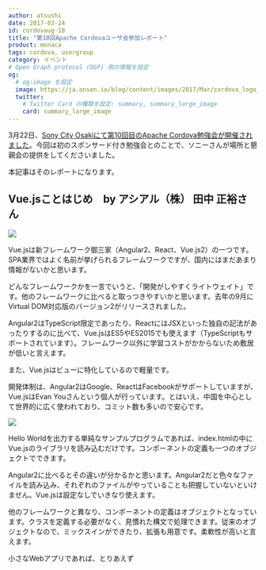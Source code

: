 ```yaml
---
author: atsushi
date: 2017-03-24
id: cordovaug-10
title: "第10回Apache Cordovaユーザ会参加レポート"
product: monaca
tags: cordova, usergroup
category: イベント
# Open Graph protocol (OGP) 用の情報を設定
og:
  # og:image を設定
  image: https://ja.onsen.io/blog/content/images/2017/Mar/cordova_logo_normal_dark.png
  twitter:
    # Twitter Card の種類を設定: summary, summary_large_image
    card: summary_large_image
---
```


3月22日、[Sony City Osakiにて第10回目のApache Cordova勉強会が開催されました](https://cordova.connpass.com/event/52255/)。今回は初のスポンサード付き勉強会とのことで、ソニーさんが場所と懇親会の提供をしてくださいました。

本記事はそのレポートになります。

## Vue.jsことはじめ　by アシアル（株） 田中 正裕さん

![](/blog/content/images/2017/Mar/cordovaug-10-1.jpg)

Vue.jsは新フレームワーク御三家（Angular2、React、Vue.js2）の一つです。SPA業界ではよく名前が挙げられるフレームワークですが、国内にはまだあまり情報がないかと思います。

どんなフレームワークかを一言でいうと、「開発がしやすくライトウェイト」です。他のフレームワークに比べると取っつきやすいかと思います。去年の9月にVirtual DOM対応版のバージョン2がリリースされました。

Angular2はTypeScript限定であったり、ReactにはJSXといった独自の記法があったりするのに比べて、Vue.jsはES5やES2015でも使えます（TypeScriptもサポートされています）。フレームワーク以外に学習コストがかからないため敷居が低いと言えます。

また、Vue.jsはビューに特化しているので軽量です。

開発体制は、Angular2はGoogle、ReactはFacebookがサポートしていますが、Vue.jsはEvan Youさんという個人が行っています。とはいえ、中国を中心として世界的に広く使われており、コミット数も多いので安心です。

![](/blog/content/images/2017/Mar/cordovaug-10-2.jpg)

Hello Worldを出力する単純なサンプルプログラムであれば、index.htmlの中にVue.jsのライブラリを読み込むだけです。コンポーネントの定義も一つのオブジェクトでできます。

Angular2に比べるとその違いが分かるかと思います。Angular2だと色々なファイルを読み込み、それぞれのファイルがやっていることも把握していないといけません。Vue.jsは設定なしでいきなり使えます。

他のフレームワークと異なり、コンポーネントの定義はオブジェクトとなっています。クラスを定義する必要がなく、見慣れた構文で処理できます。従来のオブジェクトなので、ミックスインができたり、拡張も用意です。柔軟性が高いと言えます。

小さなWebアプリであれば、とりあえず<script>タグを書いてCDNからインクルードすればそこそこ書けます。もちろんファイル数やページ数が増えてきたらビルド処理を行った方が良いですが、使い始めの敷居が低いことは大きなメリットです。

テンプレートがHTMLなのでデザイナーの方にも分かりやすいです。JSXは敷居が高いんじゃないでしょうか。

なお、コンポーネントの定義もできます。この場合はWebpackを使ってビルドする必要があります。一つのファイル（.vueファイル）にテンプレート、スタイル、スクリプトを定義できます。

周辺ライブラリを紹介します。VuexはFluxの実装です。Vue-routerはVueの公式ルーターモジュールですが、Cordovaアプリ開発では使わないかも知れません。Webサイト開発では便利です。

モバイル向けとしては、当社が開発しているOnsen UIにて絶賛開発対応中です。他に有名なものとしてはQuasar Frameworkがあります。これはコンポーネントなどの種類が豊富です。またWeex FrameworというReact NativeのVue.js版もあります。これを使うとVue.jsでネイティブアプリの開発ができます。

Cordovaとの組み合わせについては情報は少ないけれど、問題なく使えます。

日本語のドキュメントもあり、小さいながらも日本語コミュニティもあります。手軽にVirtual DOMに対応したライブラリを探しているならぜひ使ってみて欲しいです。

## WEBエンジニアの可能性を広げるJINS MEMEのアプリ開発　by（株）ジェイアイエヌ システム企画室　リーダー 佐藤 拓磨 さん

今回はJINSのプロダクト、MEMEを紹介します。JINS MEMEは世界初の自分を見るアイウェアです。目は口ほどにものを言うという慣用句があるくらい、瞬きや目の動きにはその人の心理状態や体の状態が表れます。

眼電位がコア技術で、東北大学の川島隆太先生と一緒に研究開発をしています。具体的には三点式眼電位センサー（EOG）を備えています。眼が動くと電位差が発生し、その電位差を鼻パットとブリッジで読み取る仕組みです。これは元々医療世界では知られていたものですが、昔は専用の器具を使って測定しないといけませんでした。また、従来の四点式から三点式に変更し、MEMEという形にしました。EOGで取れるデータは上下左右の眼球の動きと瞬きの強度になります。

![](/blog/content/images/2017/Mar/cordovaug-10-3.jpg)

さらにMEMEでは加速度、角速度の6軸センサーがあります。例えば垂直加速度によって走り方のデータ化ができますので体幹を鍛えるのに使えます。

MEMEの特徴は頭につけることです。他のデバイスに比べると体軸が正確に取れたり、XYZ方向の加速度が正確に取れます。他にも姿勢角（前後方向、横方向、水平回転方向）がとれます。データがすべてMEMEに入っていて、BLEを使ってスマホに送ります。

![](/blog/content/images/2017/Mar/cordovaug-10-4.jpg)

この収集したデータは、MEMEのアルゴリズムを通して分かりやすい形式にしてSDKで提供しています。[GitHubなどにドキュメント、サンプルコードがあります](https://jins-meme.github.io)のでぜひ見てください。

MEMEはテクノロジーの塊ではありますが、何よりも普通の眼鏡であることを大事にしています。下の写真は一例で、95年のMITで研究されていたウェアラブルデバイスです。当時から機能要件はあまり変わっていませんが、生活に馴染まないデザインであることが課題でした。MEMEはアウディのカーデザイナーと一緒にデザイン設計をしており、一般的な眼鏡として普段から使える形に仕上がっています。

![](/blog/content/images/2017/Mar/cordovaug-10-5.jpg)

利用するシチュエーションとして三つほど取り上げます。ドライブ、フィットネス、オフィスです。まずドライブは、瞬きや視線の移動をマッピングして、運転中の眠気度合いを判定することができます。フィットネス分野では体の体軸を可視化する試みがあります。オフィスでは脳の万歩計というキーワードで作業中の集中度を可視化しています。

![](/blog/content/images/2017/Mar/cordovaug-10-6.jpg)

他にも無呼吸症候群、糖尿病、パーキンソン病などでは独特な目の動きをすることが知られており、それをMEMEを使って事前に検知できるんじゃないだろうかと研究中です。他にもWITH ALSという団体と一緒に活動しています。ALSは[筋萎縮性側索硬化症](https://ja.wikipedia.org/wiki/%E7%AD%8B%E8%90%8E%E7%B8%AE%E6%80%A7%E5%81%B4%E7%B4%A2%E7%A1%AC%E5%8C%96%E7%97%87)という病気で、次第に体が動かせなくなっていきます。しかし眼球は動かせると言うことが知られています。そこで我々は、MEMEを使って様々なデバイスを動かすことを目的としたプロジェクトを推進しています。

最後にJINS MEME SDK for Monacaを紹介します。もちろんCordovaでも使えます。これまでのSDKはiOS/Android向けだけでしたが、このプラグインによってHTML5でもウェアラブルアプリが開発できます。開発入門ドキュメントもあります。使い方としてはアプリID、アプリシークレットをWebサイトで取得して記述するだけです。ぜひ使ってみてください。

## Cordovaを使って本気で商用ハイブリッドアプリケーション開発をやってみた　by ソニーネットワークコミュニケーションズ株式会社 CSA1-2 緒方 信さん

![](/blog/content/images/2017/Mar/cordovaug-10-7.jpg)

ソニーでは電子ペーパーを使った腕時計型のデジタルガジェットを開発しています。好きな写真を加工してウォッチフェイスにできるという特徴があります。本日はそのクライアントアプリ開発を通じて感じた経験をお話しします。

今回特に大事にしたのが「他のアプリとの差別化を図るメインUI」です。例えばウォッチフェイスの一覧表示ではアニメーションを工夫していて、弧を描く感じのスクロールが表示されます。これもCordovaで開発されています。

![](/blog/content/images/2017/Mar/cordovaug-10-8.jpg)

商用ハイブリッドアプリとしての宿命ですが、利用者に「これはブラウザベースだな」と思われたら負けだと思っています。ユーザはネイティブアプリの動きが当たり前だと思っているので、変な動きをしたらダメです。容赦なく低い評価になってしまいます。そのためには商用アプリとして成立させるために何をすべきかを最初に定義しておく必要があります。

今回はまずネイティブアプリとのギャップをなくすことを追及しました。とはいえハイブリッドアプリの方がコストがかかってしまったら本末転倒です。また、作っておしまいではなく妥協なく商品力を追求しつつ、保守まで見据えた秩序の確立も必要と考えました。

開発環境としてはCordova 6.1.1を採用しています。言語はTypeScript/SASSで、対応OSはAndroid 5+/iOS 9+となっています。TypeScriptは型指定もできるのでC/C++/Java経験エンジニアにとっては取っつきやすく、コンパイルも苦になりません。クラスもサポートしているのでオブジェクト指向設計のノウハウが活かしやすいのもメリットです。

次にフレームワークの選定があります。通常のアプリでは OS - 言語（Java/Swiftなど） - SDK/UIKit - アプリといった階層に分かれています。対してハイブリッドアプリではSDKやUIKitに相当する部分がありません。どういう風に画面を作ればいいのか、手続きを踏めば良いのかが提示されておらず、いきなり開発者に委ねられます。そのためフレームワークを使って開発フローを決めなければなりません。

そのとき問題になるのがJavaScript界隈のHOTな状況です。シンプルなものからフルスタックまで幅広くフレームワークが存在し、さらに半年ごとに新しいものが登場します。今回のように限られた時間とリソースの中で楽しい商品を供給しようと考えた時、私たちはjQuery Mobile + Backbone.js + i18nextという組み合わせを選ぶに至りました。理由としてはオリジナルUIを実装しやすいこと、開発チームがすでに慣れていたこと、拡張性などが挙げられます。商品開発時には枯れた技術を採用するのが良いかと思います。

![](/blog/content/images/2017/Mar/cordovaug-10-9.jpg)

今回のナレッジとして紹介できるのが画面遷移です。このアプリではブラウザの履歴とページスタックを連動させる形にしています。具体的にはBackbone.RouterオブジェクトとjQuery MobileのchangePageを使っています。これによってAndroidのハードウェアのバックキーイベントでもブラウザの履歴を辿れば画面遷移が可能です。さらにフローの分岐にも対応し、フローが終了するとその区間の履歴を破棄できるようにしています。

![](/blog/content/images/2017/Mar/cordovaug-10-10.jpg)

今回のアプリの対応言語は日、米、中になります。アプリ開発は一人でも進められますが、ローカライズは困難です。すべての言語を問題なく使いこなせる人は少ないでしょう。そこで翻訳はマスターデータをExcelで管理し、そこからi18next用のJSONを生成するスクリプトを用意しました。

アプリの差別化につながるUIはデザイナーがこわだる部分になります。と同時にプラットフォームごとのガイドラインにも準拠しなければなりません。今回は設定画面など差別化を生みづらい部分の画面はiOS/Androidそれぞれに対応するデザインスタイルシートを用意しています。htmlタグにつけたクラスで、各プラットフォームに応じてデザインが変化するようにしています。このスタイルシートファイルは1.2万行くらいありますが、205ms未満でレンダリング完了できるくらい高速になっています。

![](/blog/content/images/2017/Mar/cordovaug-10-11.jpg)

ハイブリッドアプリ開発では、ネットワーク処理やネイティブとJavaScriptを連携させる処理などが非同期で行われます。JavaScriptで非同期処理を行う場合はPromiseを使うのが一般的です。Promiseは便利なのですが、処理を途中でキャンセルしたい時があります。多くは画面を切り替えるタイミングなど、ユーザのアクションによって起こります。今回はそうしたPromiseを管理できる管理用ライブラリを開発しました。複数の非同期処理を平行して処理したり、キャンセルできます。

もう一つ開発したものに [cordova-plugin-cdp-nativebridge](https://github.com/sony/cordova-plugin-cdp-nativebridge) があります。これはクラス定義とJavaScriptレイヤ、ネイティブレイヤを書くだけで対応するメソッドが呼び出せるというものです。これによって敢えてCordovaプラグインを開発することなく、ネイティブのコードを呼び出せます。例えばスマートフォン内の写真一覧を取得したり、ステータスバーのテキストカラーを変更したり、DateTimePickerのフォーカス解除イベントを取得したりするのに使っています。ぜひ使ってみてください。

![](/blog/content/images/2017/Mar/cordovaug-10-13.jpg)

今回のプロジェクトを解析した結果ですが、TypeScriptが2.3万行、SASSが6,027行、HTMLは1,072行となっています。使ったオープンソース・ソフトウェアは34種類、プラグインが16種類、JavaScriptライブラリは18種類です。さらにメンテナンス容易性指数はOSSよりも良い傾向が出ています。バグ見積もり、可読性はソース規模に対してずれていない結果となりました。今回紹介した作戦が功を奏したかは分かりませんが、間違ってはいなかったかなと考えています。

最後にまとめです。ハイブリッドアプリ開発はちゃんと準備して望めば結果はついてくると感じています。技術面で詰まったことはありませんでした。なので、マルチプラットフォーム対応するなら十分に選択肢の一つになると思います。コンシューマ向けアプリ開発はソフトウェアエンジニアにとっては花形だと思います。今回の情報が皆さんのお役に立てば幸いです。

------

セッション後は、同じ会場で懇親会が開催されました。多くの方が残っており、熱心に会話されていました。

![](/blog/content/images/2017/Mar/cordovaug-10-14.jpg)

今後も定期的に開催されていくとのことなので、ハイブリッドアプリ開発を行っている方はぜひご参加ください。
